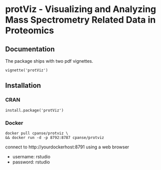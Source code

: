 # protViz - Visualizing and Analyzing Mass Spectrometry Related Data in Proteomics

## Documentation

The package ships with two pdf vignettes.

```
vignette('protViz')
```

## Installation

### CRAN

```
install.package('protViz')
```


### Docker

```
docker pull cpanse/protviz \
&& docker run -d -p 8792:8787 cpanse/protviz     
```

connect to http://yourdockerhost:8791  using a web browser

* username: rstudio
* password: rstudio


